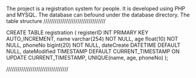 The project is a registration system for people. It is developed using PHP and MYSQL. The database can befound under the database directory. 
The table structure
/////////////////////////////////

CREATE TABLE registration (
    registerID INT PRIMARY KEY AUTO_INCREMENT,
    name varchar(254) NOT NULL,
    age float(10) NOT NULL,
    phoneNo bigint(20) NOT NULL,
    dateCreate DATETIME DEFAULT NULL,
    dateModified TIMESTAMP DEFAULT CURRENT_TIMESTAMP ON UPDATE CURRENT_TIMESTAMP,
    UNIQUE(name, age, phoneNo)
);

/////////////////////////////////
